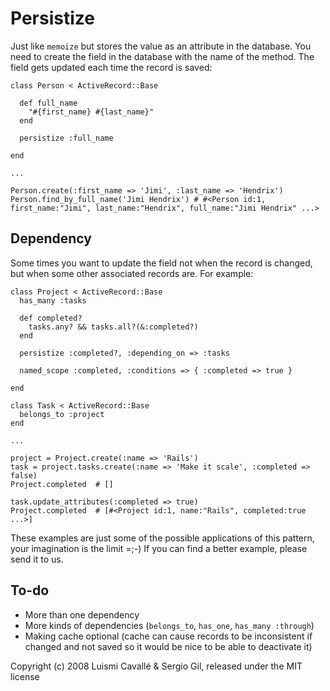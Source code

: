 Persistize
==========

Just like `memoize` but stores the value as an attribute in the database. You need to create the field in the database with the name of the method. The field gets updated each time the record is saved:

    class Person < ActiveRecord::Base
    
      def full_name
        "#{first_name} #{last_name}"
      end
  
      persistize :full_name
    
    end
  
    ...
  
    Person.create(:first_name => 'Jimi', :last_name => 'Hendrix')
    Person.find_by_full_name('Jimi Hendrix') # #<Person id:1, first_name:"Jimi", last_name:"Hendrix", full_name:"Jimi Hendrix" ...>
  
Dependency
----------

Some times you want to update the field not when the record is changed, but when some other associated records are. For example:

    class Project < ActiveRecord::Base
      has_many :tasks
      
      def completed?
        tasks.any? && tasks.all?(&:completed?)
      end
      
      persistize :completed?, :depending_on => :tasks
      
      named_scope :completed, :conditions => { :completed => true }
      
    end
    
    class Task < ActiveRecord::Base
      belongs_to :project
    end
    
    ...
    
    project = Project.create(:name => 'Rails')
    task = project.tasks.create(:name => 'Make it scale', :completed => false)    
    Project.completed  # []
    
    task.update_attributes(:completed => true)
    Project.completed  # [#<Project id:1, name:"Rails", completed:true ...>]

These examples are just some of the possible applications of this pattern, your imagination is the limit =;-) If you can find a better example, please send it to us.

To-do
-----

* More than one dependency
* More kinds of dependencies (`belongs_to`, `has_one`, `has_many :through`)
* Making cache optional (cache can cause records to be inconsistent if changed and not saved so it would be nice to be able to deactivate it)

Copyright (c) 2008 Luismi Cavallé & Sergio Gil, released under the MIT license
